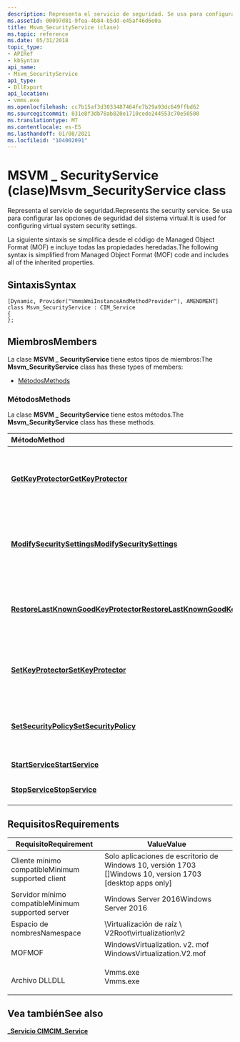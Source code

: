 ```yaml
---
description: Representa el servicio de seguridad. Se usa para configurar las opciones de seguridad del sistema virtual.
ms.assetid: 00097d81-9fea-4b84-b5dd-e45af46d6e0a
title: Msvm_SecurityService (clase)
ms.topic: reference
ms.date: 05/31/2018
topic_type:
- APIRef
- kbSyntax
api_name:
- Msvm_SecurityService
api_type:
- DllExport
api_location:
- vmms.exe
ms.openlocfilehash: cc7b15af3d3033487464fe7b29a93dc649ffbd62
ms.sourcegitcommit: 831e8f3db78ab820e1710cede244553c70e50500
ms.translationtype: MT
ms.contentlocale: es-ES
ms.lasthandoff: 01/08/2021
ms.locfileid: "104002091"
---
```

# <a name="msvm_securityservice-class"></a><span data-ttu-id="646dd-104">MSVM \_ SecurityService (clase)</span><span class="sxs-lookup"><span data-stu-id="646dd-104">Msvm\_SecurityService class</span></span>

<span data-ttu-id="646dd-105">Representa el servicio de seguridad.</span><span class="sxs-lookup"><span data-stu-id="646dd-105">Represents the security service.</span></span> <span data-ttu-id="646dd-106">Se usa para configurar las opciones de seguridad del sistema virtual.</span><span class="sxs-lookup"><span data-stu-id="646dd-106">It is used for configuring virtual system security settings.</span></span>

<span data-ttu-id="646dd-107">La siguiente sintaxis se simplifica desde el código de Managed Object Format (MOF) e incluye todas las propiedades heredadas.</span><span class="sxs-lookup"><span data-stu-id="646dd-107">The following syntax is simplified from Managed Object Format (MOF) code and includes all of the inherited properties.</span></span>

## <a name="syntax"></a><span data-ttu-id="646dd-108">Sintaxis</span><span class="sxs-lookup"><span data-stu-id="646dd-108">Syntax</span></span>

``` syntax
[Dynamic, Provider("VmmsWmiInstanceAndMethodProvider"), AMENDMENT]
class Msvm_SecurityService : CIM_Service
{
};
```

## <a name="members"></a><span data-ttu-id="646dd-109">Miembros</span><span class="sxs-lookup"><span data-stu-id="646dd-109">Members</span></span>

<span data-ttu-id="646dd-110">La clase **MSVM \_ SecurityService** tiene estos tipos de miembros:</span><span class="sxs-lookup"><span data-stu-id="646dd-110">The **Msvm\_SecurityService** class has these types of members:</span></span>

-   [<span data-ttu-id="646dd-111">Métodos</span><span class="sxs-lookup"><span data-stu-id="646dd-111">Methods</span></span>](#methods)

### <a name="methods"></a><span data-ttu-id="646dd-112">Métodos</span><span class="sxs-lookup"><span data-stu-id="646dd-112">Methods</span></span>

<span data-ttu-id="646dd-113">La clase **MSVM \_ SecurityService** tiene estos métodos.</span><span class="sxs-lookup"><span data-stu-id="646dd-113">The **Msvm\_SecurityService** class has these methods.</span></span>



| <span data-ttu-id="646dd-114">Método</span><span class="sxs-lookup"><span data-stu-id="646dd-114">Method</span></span>                                                                                            | <span data-ttu-id="646dd-115">Descripción</span><span class="sxs-lookup"><span data-stu-id="646dd-115">Description</span></span>                                                             |
|:--------------------------------------------------------------------------------------------------|:------------------------------------------------------------------------|
| [<span data-ttu-id="646dd-116">**GetKeyProtector**</span><span class="sxs-lookup"><span data-stu-id="646dd-116">**GetKeyProtector**</span></span>](msvm-securityservice-getkeyprotector.md)                                   | <span data-ttu-id="646dd-117">Método para recuperar el protector de clave de un sistema virtual.</span><span class="sxs-lookup"><span data-stu-id="646dd-117">Method to retrieve the key protector for a virtual system.</span></span><br/>   |
| [<span data-ttu-id="646dd-118">**ModifySecuritySettings**</span><span class="sxs-lookup"><span data-stu-id="646dd-118">**ModifySecuritySettings**</span></span>](msvm-securityservice-modifysecuritysettings.md)                     | <span data-ttu-id="646dd-119">Modifica la configuración de seguridad actual de una máquina virtual.</span><span class="sxs-lookup"><span data-stu-id="646dd-119">Modifies the current security settings of a virtual machine.</span></span><br/> |
| [<span data-ttu-id="646dd-120">**RestoreLastKnownGoodKeyProtector**</span><span class="sxs-lookup"><span data-stu-id="646dd-120">**RestoreLastKnownGoodKeyProtector**</span></span>](msvm-securityservice-restorelastknowngoodkeyprotector.md) | <span data-ttu-id="646dd-121">Método que se va a restaurar al último protector de clave válido conocido.</span><span class="sxs-lookup"><span data-stu-id="646dd-121">Method to restore back to the last known good key protector.</span></span><br/> |
| [<span data-ttu-id="646dd-122">**SetKeyProtector**</span><span class="sxs-lookup"><span data-stu-id="646dd-122">**SetKeyProtector**</span></span>](msvm-securityservice-setkeyprotector.md)                                   | <span data-ttu-id="646dd-123">Método para establecer el protector de clave de un sistema virtual.</span><span class="sxs-lookup"><span data-stu-id="646dd-123">Method to set the key protector for a virtual system.</span></span><br/>        |
| [<span data-ttu-id="646dd-124">**SetSecurityPolicy**</span><span class="sxs-lookup"><span data-stu-id="646dd-124">**SetSecurityPolicy**</span></span>](msvm-securityservice-setsecuritypolicy.md)                               | <span data-ttu-id="646dd-125">Método para establecer el protector de clave de un sistema virtual.</span><span class="sxs-lookup"><span data-stu-id="646dd-125">Method to set the key protector for a virtual system.</span></span><br/>        |
| [<span data-ttu-id="646dd-126">**StartService**</span><span class="sxs-lookup"><span data-stu-id="646dd-126">**StartService**</span></span>](msvm-securityservice-startservice.md)                                         | <span data-ttu-id="646dd-127">inicia el servicio.</span><span class="sxs-lookup"><span data-stu-id="646dd-127">Starts the service.</span></span><br/>                                          |
| [<span data-ttu-id="646dd-128">**StopService**</span><span class="sxs-lookup"><span data-stu-id="646dd-128">**StopService**</span></span>](msvm-securityservice-stopservice.md)                                           | <span data-ttu-id="646dd-129">detiene el servicio.</span><span class="sxs-lookup"><span data-stu-id="646dd-129">Stops the service.</span></span><br/>                                           |



 

## <a name="requirements"></a><span data-ttu-id="646dd-130">Requisitos</span><span class="sxs-lookup"><span data-stu-id="646dd-130">Requirements</span></span>



| <span data-ttu-id="646dd-131">Requisito</span><span class="sxs-lookup"><span data-stu-id="646dd-131">Requirement</span></span> | <span data-ttu-id="646dd-132">Value</span><span class="sxs-lookup"><span data-stu-id="646dd-132">Value</span></span> |
|-------------------------------------|---------------------------------------------------------------------------------------------------------|
| <span data-ttu-id="646dd-133">Cliente mínimo compatible</span><span class="sxs-lookup"><span data-stu-id="646dd-133">Minimum supported client</span></span><br/> | <span data-ttu-id="646dd-134">Solo aplicaciones de escritorio de Windows 10, versión 1703 \[\]</span><span class="sxs-lookup"><span data-stu-id="646dd-134">Windows 10, version 1703 \[desktop apps only\]</span></span><br/>                                               |
| <span data-ttu-id="646dd-135">Servidor mínimo compatible</span><span class="sxs-lookup"><span data-stu-id="646dd-135">Minimum supported server</span></span><br/> | <span data-ttu-id="646dd-136">Windows Server 2016</span><span class="sxs-lookup"><span data-stu-id="646dd-136">Windows Server 2016</span></span><br/>                                                                          |
| <span data-ttu-id="646dd-137">Espacio de nombres</span><span class="sxs-lookup"><span data-stu-id="646dd-137">Namespace</span></span><br/>                | <span data-ttu-id="646dd-138">\\Virtualización de raíz \\ V2</span><span class="sxs-lookup"><span data-stu-id="646dd-138">Root\\virtualization\\v2</span></span><br/>                                                                     |
| <span data-ttu-id="646dd-139">MOF</span><span class="sxs-lookup"><span data-stu-id="646dd-139">MOF</span></span><br/>                      | <dl> <span data-ttu-id="646dd-140"><dt>WindowsVirtualization. v2. mof</dt></span><span class="sxs-lookup"><span data-stu-id="646dd-140"><dt>WindowsVirtualization.V2.mof</dt></span></span> </dl> |
| <span data-ttu-id="646dd-141">Archivo DLL</span><span class="sxs-lookup"><span data-stu-id="646dd-141">DLL</span></span><br/>                      | <dl> <span data-ttu-id="646dd-142"><dt>Vmms.exe</dt></span><span class="sxs-lookup"><span data-stu-id="646dd-142"><dt>Vmms.exe</dt></span></span> </dl>                     |



## <a name="see-also"></a><span data-ttu-id="646dd-143">Vea también</span><span class="sxs-lookup"><span data-stu-id="646dd-143">See also</span></span>

<dl> <dt>

[<span data-ttu-id="646dd-144">**\_Servicio CIM**</span><span class="sxs-lookup"><span data-stu-id="646dd-144">**CIM\_Service**</span></span>](cim-service.md)
</dt> </dl>

 

 





